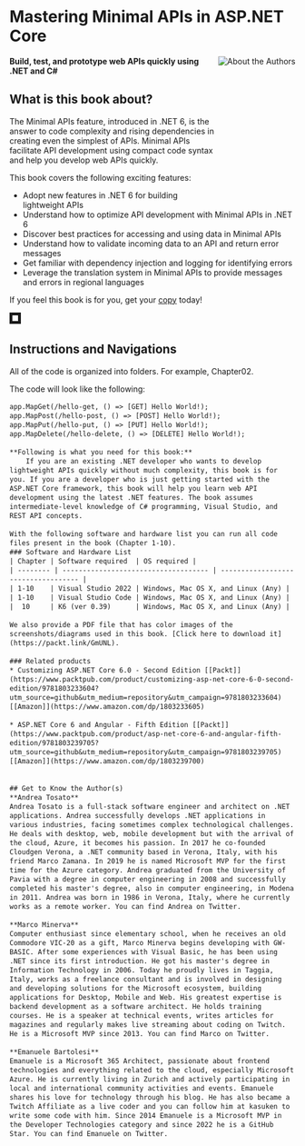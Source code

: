 # Mastering Minimal APIs in ASP.NET Core	

<a href="https://www.packtpub.com/product/minimal-apis-in-asp-net-core-6/9781803237824?utm_source=github&utm_medium=repository&utm_campaign=9781803237824"><img src="https://static.packt-cdn.com/products/9781803237824/cover/smaller" alt="About the Authors" height="256px" align="right"></a>

**Build, test, and prototype web APIs quickly using .NET and C#**

## What is this book about?
The Minimal APIs feature, introduced in .NET 6, is the answer to code complexity and rising dependencies in creating even the simplest of APIs. Minimal APIs facilitate API development using compact code syntax and help you develop web APIs quickly. 

This book covers the following exciting features:
* Adopt new features in .NET 6 for building lightweight APIs
* Understand how to optimize API development with Minimal APIs in .NET 6
* Discover best practices for accessing and using data in Minimal APIs
* Understand how to validate incoming data to an API and return error messages
* Get familiar with dependency injection and logging for identifying errors
* Leverage the translation system in Minimal APIs to provide messages and errors in regional languages

If you feel this book is for you, get your [copy](https://www.amazon.com/dp/1803237821) today!

<a href="https://www.packtpub.com/?utm_source=github&utm_medium=banner&utm_campaign=GitHubBanner"><img src="https://raw.githubusercontent.com/PacktPublishing/GitHub/master/GitHub.png" 
alt="https://www.packtpub.com/" border="5" /></a>

## Instructions and Navigations
All of the code is organized into folders. For example, Chapter02.

The code will look like the following:
```
app.MapGet(/hello-get, () => [GET] Hello World!);
app.MapPost(/hello-post, () => [POST] Hello World!);
app.MapPut(/hello-put, () => [PUT] Hello World!);
app.MapDelete(/hello-delete, () => [DELETE] Hello World!);

**Following is what you need for this book:**
	If you are an existing .NET developer who wants to develop lightweight APIs quickly without much complexity, this book is for you. If you are a developer who is just getting started with the ASP.NET Core framework, this book will help you learn web API development using the latest .NET features. The book assumes intermediate-level knowledge of C# programming, Visual Studio, and REST API concepts.

With the following software and hardware list you can run all code files present in the book (Chapter 1-10).
### Software and Hardware List
| Chapter | Software required  | OS required |
| -------- | ------------------------------------ | ----------------------------------- |
| 1-10    | Visual Studio 2022 | Windows, Mac OS X, and Linux (Any) |
| 1-10    | Visual Studio Code | Windows, Mac OS X, and Linux (Any) |
|  10     | K6 (ver 0.39)      | Windows, Mac OS X, and Linux (Any) |

We also provide a PDF file that has color images of the screenshots/diagrams used in this book. [Click here to download it](https://packt.link/GmUNL).

### Related products
* Customizing ASP.NET Core 6.0 - Second Edition [[Packt]](https://www.packtpub.com/product/customizing-asp-net-core-6-0-second-edition/9781803233604?utm_source=github&utm_medium=repository&utm_campaign=9781803233604) [[Amazon]](https://www.amazon.com/dp/1803233605)

* ASP.NET Core 6 and Angular - Fifth Edition [[Packt]](https://www.packtpub.com/product/asp-net-core-6-and-angular-fifth-edition/9781803239705?utm_source=github&utm_medium=repository&utm_campaign=9781803239705) [[Amazon]](https://www.amazon.com/dp/1803239700)


## Get to Know the Author(s)
**Andrea Tosato**
Andrea Tosato is a full-stack software engineer and architect on .NET applications. Andrea successfully develops .NET applications in various industries, facing sometimes complex technological challenges. He deals with desktop, web, mobile development but with the arrival of the cloud, Azure, it becomes his passion. In 2017 he co-founded Cloudgen Verona, a .NET community based in Verona, Italy, with his friend Marco Zamana. In 2019 he is named Microsoft MVP for the first time for the Azure category. Andrea graduated from the University of Pavia with a degree in computer engineering in 2008 and successfully completed his master's degree, also in computer engineering, in Modena in 2011. Andrea was born in 1986 in Verona, Italy, where he currently works as a remote worker. You can find Andrea on Twitter.

**Marco Minerva**
Computer enthusiast since elementary school, when he receives an old Commodore VIC-20 as a gift, Marco Minerva begins developing with GW-BASIC. After some experiences with Visual Basic, he has been using .NET since its first introduction. He got his master's degree in Information Technology in 2006. Today he proudly lives in Taggia, Italy, works as a freelance consultant and is involved in designing and developing solutions for the Microsoft ecosystem, building applications for Desktop, Mobile and Web. His greatest expertise is backend development as a software architect. He holds training courses. He is a speaker at technical events, writes articles for magazines and regularly makes live streaming about coding on Twitch. He is a Microsoft MVP since 2013. You can find Marco on Twitter.

**Emanuele Bartolesi**
Emanuele is a Microsoft 365 Architect, passionate about frontend technologies and everything related to the cloud, especially Microsoft Azure. He is currently living in Zurich and actively participating in local and international community activities and events. Emanuele shares his love for technology through his blog. He has also became a Twitch Affiliate as a live coder and you can follow him at kasuken to write some code with him. Since 2014 Emanuele is a Microsoft MVP in the Developer Technologies category and since 2022 he is a GitHub Star. You can find Emanuele on Twitter.


